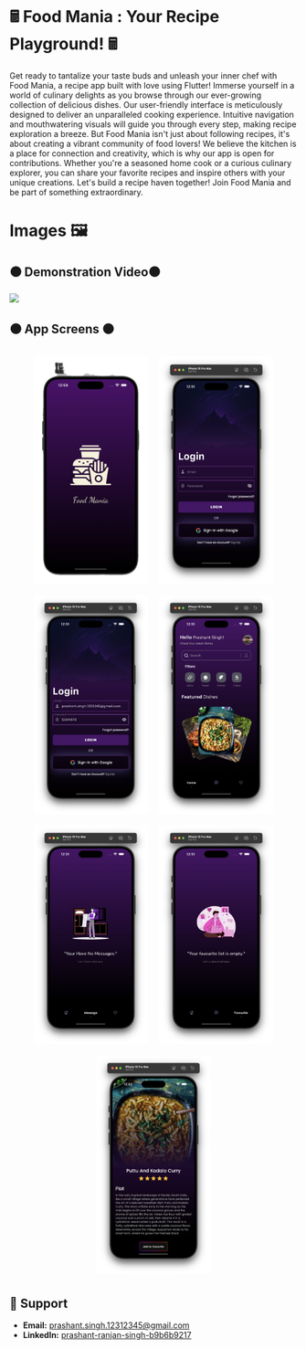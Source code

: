 # 🖩 Food Mania : Your Recipe Playground! 🖩

Get ready to tantalize your taste buds and unleash your inner chef with Food Mania, a recipe app built with love using Flutter! Immerse yourself in a world of culinary delights as you browse through our ever-growing collection of delicious dishes. Our user-friendly interface is meticulously designed to deliver an unparalleled cooking experience.  Intuitive navigation and mouthwatering visuals will guide you through every step, making recipe exploration a breeze. But Food Mania isn't just about following recipes, it's about creating a vibrant community of food lovers! We believe the kitchen is a place for connection and creativity, which is why our app is open for contributions. Whether you're a seasoned home cook or a curious culinary explorer, you can share your favorite recipes and inspire others with your unique creations. Let's build a recipe haven together!  Join Food Mania and be part of something extraordinary.

# Images 🖼️

## ⚫ Demonstration Video⚫
<img src="https://github.com/Prashant-ranjan-singh-123/shoe_haven/blob/main/readme_stuff/video.gif?raw=true" width="300">

## ⚫ App Screens ⚫

<div style="display: flex; flex-wrap: wrap; justify-content: center;">
    <img src="https://raw.githubusercontent.com/Prashant-ranjan-singh-123/Food-Mania/main/readme_images/image_0.png" style="width: 200px; margin: 10px;">
    <img src="https://raw.githubusercontent.com/Prashant-ranjan-singh-123/Food-Mania/main/readme_images/image_1.png" style="width: 200px; margin: 10px;">
    <img src="https://raw.githubusercontent.com/Prashant-ranjan-singh-123/Food-Mania/main/readme_images/image_2.png" style="width: 200px; margin: 10px;">
    <img src="https://raw.githubusercontent.com/Prashant-ranjan-singh-123/Food-Mania/main/readme_images/image_3.png" style="width: 200px; margin: 10px;">
    <img src="https://raw.githubusercontent.com/Prashant-ranjan-singh-123/Food-Mania/main/readme_images/image_4.png" style="width: 200px; margin: 10px;">
    <img src="https://raw.githubusercontent.com/Prashant-ranjan-singh-123/Food-Mania/main/readme_images/image_5.png" style="width: 200px; margin: 10px;">
    <img src="https://raw.githubusercontent.com/Prashant-ranjan-singh-123/Food-Mania/main/readme_images/image_6.png" style="width: 200px; margin: 10px;">
</div>

## 🙋 Support

- **Email:** [prashant.singh.12312345@gmail.com](https://mail.google.com/mail/u/?authuser=prashant.singh.12312345@gmail.com)
- **LinkedIn:** [prashant-ranjan-singh-b9b6b9217](https://www.linkedin.com/in/prashant-ranjan-singh-b9b6b9217/)

